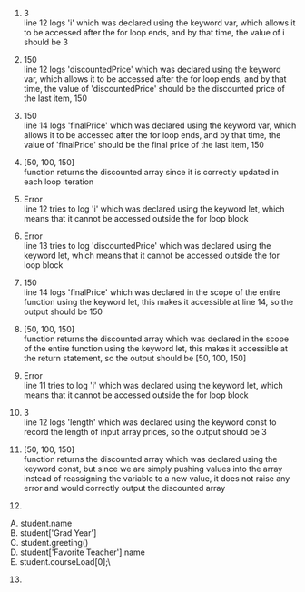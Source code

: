 1. 3\
line 12 logs 'i' which was declared using the keyword var, which allows it to be accessed after the for loop ends, and by that time, the value of i should be 3

2. 150\
line 12 logs 'discountedPrice' which was declared using the keyword var, which allows it to be accessed after the for loop ends, and by that time, the value of 'discountedPrice' should be the discounted price of the last item, 150

3. 150\
line 14 logs 'finalPrice' which was declared using the keyword var, which allows it to be accessed after the for loop ends, and by that time, the value of 'finalPrice' should be the final price of the last item, 150

4. [50, 100, 150]\
function returns the discounted array since it is correctly updated in each loop iteration

5. Error\
line 12 tries to log 'i' which was declared using the keyword let, which means that it cannot be accessed outside the for loop block

6. Error\
line 13 tries to log 'discountedPrice' which was declared using the keyword let, which means that it cannot be accessed outside the for loop block

7. 150\
line 14 logs 'finalPrice' which was declared in the scope of the entire function using the keyword let, this makes it accessible at line 14, so the output should be 150

8. [50, 100, 150]\
function returns the discounted array which was declared in the scope of the entire function using the keyword let, this makes it accessible at the return statement, so the output should be [50, 100, 150]

9. Error\
line 11 tries to log 'i' which was declared using the keyword let, which means that it cannot be accessed outside the for loop block

10. 3\
line 12 logs 'length' which was declared using the keyword const to record the length of input array prices, so the output should be 3

11. [50, 100, 150]\
function returns the discounted array which was declared using the keyword const, but since we are simply pushing values into the array instead of reassigning the variable to a new value, it does not raise any error and would correctly output the discounted array

12.
A. student.name\
B. student['Grad Year']\
C. student.greeting()\
D. student['Favorite Teacher'].name\
E. student.courseLoad[0];\

13. 
